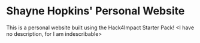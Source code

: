 # Shayne Hopkins' Personal Website
This is a personal website built using the Hack4Impact Starter Pack!
<I have no description, for I am indescribable>